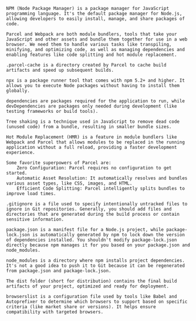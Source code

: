     NPM (Node Package Manager) is a package manager for JavaScript programming language. It's the default package manager for Node.js, allowing developers to easily install, manage, and share packages of code.

    Parcel and Webpack are both module bundlers, tools that take your JavaScript and other assets and bundle them together for use in a web browser. We need them to handle various tasks like transpiling, minifying, and optimizing code, as well as managing dependencies and enabling features like code splitting and hot module replacement.

    .parcel-cache is a directory created by Parcel to cache build artifacts and speed up subsequent builds.

    npx is a package runner tool that comes with npm 5.2+ and higher. It allows you to execute Node packages without having to install them globally.

    dependencies are packages required for the application to run, while devDependencies are packages only needed during development (like testing frameworks or build tools).

    Tree shaking is a technique used in JavaScript to remove dead code (unused code) from a bundle, resulting in smaller bundle sizes.

    Hot Module Replacement (HMR) is a feature in module bundlers like Webpack and Parcel that allows modules to be replaced in the running application without a full reload, providing a faster development experience.

    Some favorite superpowers of Parcel are:
        Zero Configuration: Parcel requires no configuration to get started.
        Automatic Asset Resolution: It automatically resolves and bundles various asset types, like CSS, images, and HTML.
        Efficient Code Splitting: Parcel intelligently splits bundles to improve load times.

    .gitignore is a file used to specify intentionally untracked files to ignore in Git repositories. Generally, you should add files and directories that are generated during the build process or contain sensitive information.

    package.json is a manifest file for a Node.js project, while package-lock.json is automatically generated by npm to lock down the version of dependencies installed. You shouldn't modify package-lock.json directly because npm manages it for you based on your package.json and node_modules.

    node_modules is a directory where npm installs project dependencies. It's not a good idea to push it to Git because it can be regenerated from package.json and package-lock.json.

    The dist folder (short for distribution) contains the final build artifacts of your project, optimized and ready for deployment.

    browserslist is a configuration file used by tools like Babel and Autoprefixer to determine which browsers to support based on specific criteria (like market share or versions). It helps ensure compatibility with targeted browsers.
